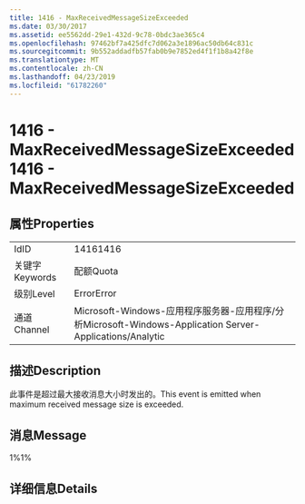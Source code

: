 ```yaml
---
title: 1416 - MaxReceivedMessageSizeExceeded
ms.date: 03/30/2017
ms.assetid: ee5562dd-29e1-432d-9c78-0bdc3ae365c4
ms.openlocfilehash: 97462bf7a425dfc7d062a3e1896ac50db64c831c
ms.sourcegitcommit: 9b552addadfb57fab0b9e7852ed4f1f1b8a42f8e
ms.translationtype: MT
ms.contentlocale: zh-CN
ms.lasthandoff: 04/23/2019
ms.locfileid: "61782260"
---
```

# <a name="1416---maxreceivedmessagesizeexceeded"></a><span data-ttu-id="0fb86-102">1416 - MaxReceivedMessageSizeExceeded</span><span class="sxs-lookup"><span data-stu-id="0fb86-102">1416 - MaxReceivedMessageSizeExceeded</span></span>
## <a name="properties"></a><span data-ttu-id="0fb86-103">属性</span><span class="sxs-lookup"><span data-stu-id="0fb86-103">Properties</span></span>  
  
|||  
|-|-|  
|<span data-ttu-id="0fb86-104">Id</span><span class="sxs-lookup"><span data-stu-id="0fb86-104">ID</span></span>|<span data-ttu-id="0fb86-105">1416</span><span class="sxs-lookup"><span data-stu-id="0fb86-105">1416</span></span>|  
|<span data-ttu-id="0fb86-106">关键字</span><span class="sxs-lookup"><span data-stu-id="0fb86-106">Keywords</span></span>|<span data-ttu-id="0fb86-107">配额</span><span class="sxs-lookup"><span data-stu-id="0fb86-107">Quota</span></span>|  
|<span data-ttu-id="0fb86-108">级别</span><span class="sxs-lookup"><span data-stu-id="0fb86-108">Level</span></span>|<span data-ttu-id="0fb86-109">Error</span><span class="sxs-lookup"><span data-stu-id="0fb86-109">Error</span></span>|  
|<span data-ttu-id="0fb86-110">通道</span><span class="sxs-lookup"><span data-stu-id="0fb86-110">Channel</span></span>|<span data-ttu-id="0fb86-111">Microsoft-Windows-应用程序服务器-应用程序/分析</span><span class="sxs-lookup"><span data-stu-id="0fb86-111">Microsoft-Windows-Application Server-Applications/Analytic</span></span>|  
  
## <a name="description"></a><span data-ttu-id="0fb86-112">描述</span><span class="sxs-lookup"><span data-stu-id="0fb86-112">Description</span></span>  
 <span data-ttu-id="0fb86-113">此事件是超过最大接收消息大小时发出的。</span><span class="sxs-lookup"><span data-stu-id="0fb86-113">This event is emitted when maximum received message size is exceeded.</span></span>  
  
## <a name="message"></a><span data-ttu-id="0fb86-114">消息</span><span class="sxs-lookup"><span data-stu-id="0fb86-114">Message</span></span>  
 <span data-ttu-id="0fb86-115">1%</span><span class="sxs-lookup"><span data-stu-id="0fb86-115">1%</span></span>  
  
## <a name="details"></a><span data-ttu-id="0fb86-116">详细信息</span><span class="sxs-lookup"><span data-stu-id="0fb86-116">Details</span></span>
